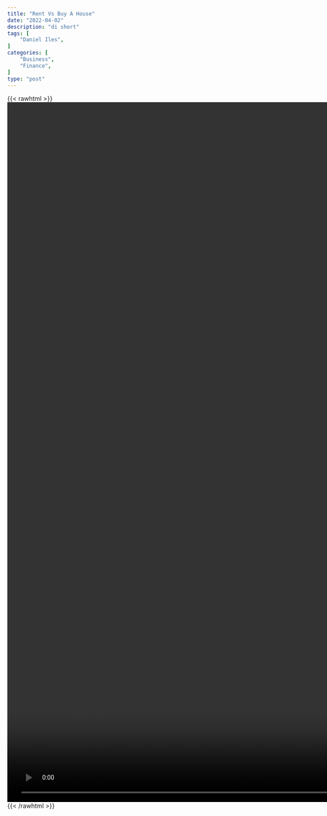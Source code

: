 ```yaml
---
title: "Rent Vs Buy A House"
date: "2022-04-02"
description: "di short"
tags: [
    "Daniel Iles",
]
categories: [
    "Business",
    "Finance",
]
type: "post"
---
```

{{< rawhtml >}}
    <video style="height:40vh;width:auto" overflow="hidden" controls>
        <source src="https://clips.dev00ps.com/Daniel%20Iles/Rent%20VS%20Buy%20A%20House.mp4" type="video/mp4"> 
    </video>
{{< /rawhtml >}}